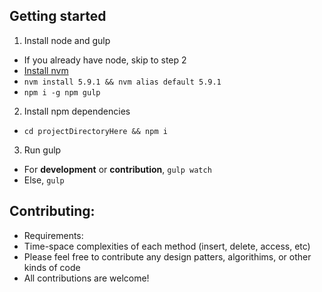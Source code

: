 ## Getting started

1. Install node and gulp
 * If you already have node, skip to step 2
 * [Install nvm](https://github.com/creationix/nvm)
 * `nvm install 5.9.1 && nvm alias default 5.9.1`
 * `npm i -g npm gulp`
2. Install npm dependencies
 * `cd projectDirectoryHere && npm i`
3. Run gulp
 * For **development** or **contribution**, `gulp watch`
 * Else, `gulp`

## Contributing:

* Requirements:
 * Time-space complexities of each method (insert, delete, access, etc)
* Please feel free to contribute any design patters, algorithims, or other kinds of code
* All contributions are welcome!
